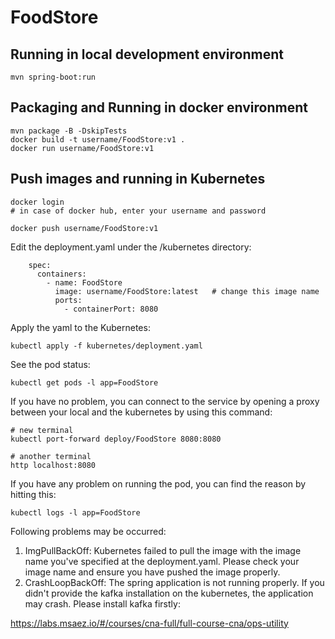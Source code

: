 # FoodStore

## Running in local development environment

```
mvn spring-boot:run
```

## Packaging and Running in docker environment

```
mvn package -B -DskipTests
docker build -t username/FoodStore:v1 .
docker run username/FoodStore:v1
```

## Push images and running in Kubernetes

```
docker login 
# in case of docker hub, enter your username and password

docker push username/FoodStore:v1
```

Edit the deployment.yaml under the /kubernetes directory:
```
    spec:
      containers:
        - name: FoodStore
          image: username/FoodStore:latest   # change this image name
          ports:
            - containerPort: 8080

```

Apply the yaml to the Kubernetes:
```
kubectl apply -f kubernetes/deployment.yaml
```

See the pod status:
```
kubectl get pods -l app=FoodStore
```

If you have no problem, you can connect to the service by opening a proxy between your local and the kubernetes by using this command:
```
# new terminal
kubectl port-forward deploy/FoodStore 8080:8080

# another terminal
http localhost:8080
```

If you have any problem on running the pod, you can find the reason by hitting this:
```
kubectl logs -l app=FoodStore
```

Following problems may be occurred:

1. ImgPullBackOff:  Kubernetes failed to pull the image with the image name you've specified at the deployment.yaml. Please check your image name and ensure you have pushed the image properly.
1. CrashLoopBackOff: The spring application is not running properly. If you didn't provide the kafka installation on the kubernetes, the application may crash. Please install kafka firstly:

https://labs.msaez.io/#/courses/cna-full/full-course-cna/ops-utility

